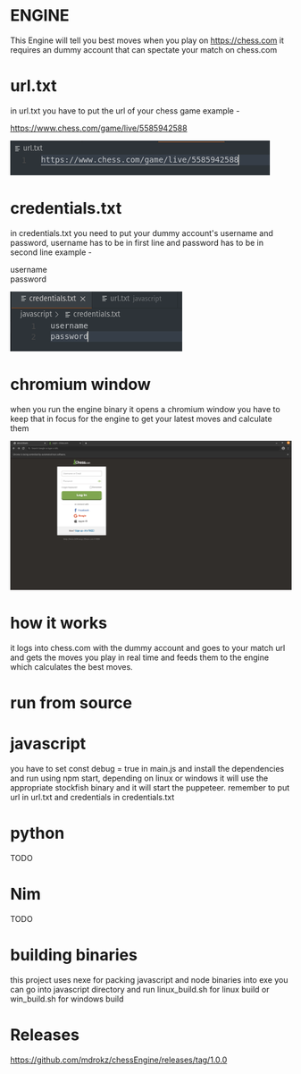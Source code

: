 # ENGINE

This Engine will tell you best moves when you play on https://chess.com it requires an dummy account that can spectate your match on chess.com


# url.txt

in url.txt you have to put the url of your chess game example -

https://www.chess.com/game/live/5585942588

![url](https://github.com/mdrokz/chessEngine/blob/master/examples/url.png)

# credentials.txt

in credentials.txt you need to put your dummy account's username and password, username has to be in first line and password has to be in second line example -

username <br />
password

![credentials](https://github.com/mdrokz/chessEngine/blob/master/examples/credentials.png)

# chromium window

when you run the engine binary it opens a chromium window you have to keep that in focus for the engine to get your latest moves and calculate them

![chromium](https://github.com/mdrokz/chessEngine/blob/master/examples/chromium.png)


# how it works

it logs into chess.com with the dummy account and goes to your match url and gets the moves you play in real time and feeds them to the engine which calculates the best moves.


# run from source

# javascript

you have to set const debug = true in main.js and install the dependencies and run using npm start, depending on linux or windows it will use the appropriate stockfish binary and it will start the puppeteer. remember to put url in url.txt and credentials in credentials.txt

# python 

TODO

# Nim

TODO

# building binaries

this project uses nexe for packing javascript and node binaries into exe you can go into javascript directory and run linux_build.sh for linux build or win_build.sh for windows build

# Releases

https://github.com/mdrokz/chessEngine/releases/tag/1.0.0

